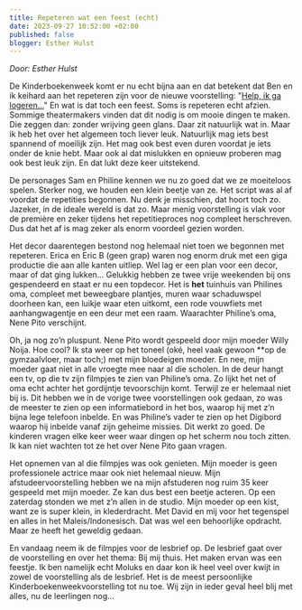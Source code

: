```yaml
---
title: Repeteren wat een feest (echt)
date: 2023-09-27 10:52:00 +02:00
published: false
blogger: Esther Hulst
---
```


*Door: Esther Hulst*

De Kinderboekenweek komt er nu echt bijna aan en dat betekent dat Ben en ik keihard aan het repeteren zijn voor de nieuwe voorstelling: "[Help, ik ga logeren…](https://www.opde1sterij.nl/theatergroep-zwerm/help-ik-ga-logeren/)" En wat is dat toch een feest. Soms is repeteren echt afzien. Sommige theatermakers vinden dat dit nodig is om mooie dingen te maken. Die zeggen dan: zonder wrijving geen glans. Daar zit natuurlijk wat in. Maar ik heb het over het algemeen toch liever leuk. Natuurlijk mag iets best spannend of moeilijk zijn. Het mag ook best even duren voordat je iets onder de knie hebt. Maar ook al dat mislukken en opnieuw proberen mag ook best leuk zijn. En dat lukt deze keer uitstekend.

De personages Sam en Philine kennen we nu zo goed dat we ze moeiteloos spelen. Sterker nog, we houden een klein beetje van ze. Het script was al af voordat de repetities begonnen. Nu denk je misschien, dat hoort toch zo. Jazeker, in de ideale wereld is dat zo. Maar menig voorstelling is vlak voor de première en zeker tijdens het repetitieproces nog compleet herschreven. Dus dat het af is mag zeker als enorm voordeel gezien worden.

Het decor daarentegen bestond nog helemaal niet toen we begonnen met repeteren. Erica en Eric B (geen grap) waren nog enorm druk met een giga productie die aan alle kanten uitliep. Wel lag er een plan voor een decor, maar of dat ging lukken… Gelukkig hebben ze twee vrije weekenden bij ons gespendeerd en staat er nu een topdecor. Het is **het** tuinhuis van Philines oma, compleet met beweegbare plantjes, muren waar schaduwspel doorheen kan, een luikje waar eten uitkomt, een rode vouwfiets met aanhangwagentje en een deur met een raam. Waarachter Philine’s oma, Nene Pito verschijnt. 

Oh, ja nog zo’n pluspunt. Nene Pito wordt gespeeld door mijn moeder Willy Noija. Hoe cool? Ik sta weer op het toneel (oké, heel vaak gewoon **op de gymzaalvloer, maar toch;) met mijn bloedeigen moeder. En nee, mijn moeder gaat niet in alle vroegte mee naar al die scholen. In de deur hangt een tv, op die tv zijn filmpjes te zien van Philine’s oma. Zo lijkt het net of oma echt achter het gordijntje tevoorschijn komt. Terwijl ze er helemaal niet bij is. Dit hebben we in de vorige twee voorstellingen ook gedaan, zo was de meester te zien op een informatiebord in het bos, waarop hij met z’n bijna lege telefoon inbelde. En was Philine’s vader te zien op het Digibord waarop hij inbelde vanaf zijn geheime missies. Dit werkt zo goed. De kinderen vragen elke keer weer waar dingen op het scherm nou toch zitten. Ik kan niet wachten tot ze het over Nene Pito gaan vragen.

Het opnemen van al die filmpjes was ook genieten. Mijn moeder is geen professionele actrice maar ook niet helemaal nieuw. Mijn afstudeervoorstelling hebben we na mijn afstuderen nog ruim 35 keer gespeeld met mijn moeder. Ze kan dus best een beetje acteren. Op een zaterdag stonden we met z’n allen in de studio. Mijn moeder op een kist, want ze is super klein, in klederdracht. Met David en mij voor het tegenspel en alles in het Maleis/Indonesisch. Dat was wel een behoorlijke opdracht. Maar ze heeft het geweldig gedaan.

En vandaag neem ik de filmpjes voor de lesbrief op. De lesbrief gaat over de voorstelling en over het thema: Bij mij thuis. Het maken ervan was een feestje. Ik ben namelijk echt Moluks en daar kon ik heel veel over kwijt in zowel de voorstelling als de lesbrief. Het is de meest persoonlijke Kinderboekenweekvoorstelling tot nu toe. Wij zijn in ieder geval heel blij met alles, nu de leerlingen nog…